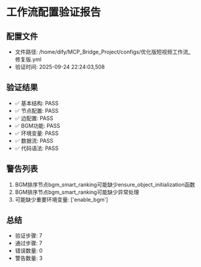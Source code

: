 # 工作流配置验证报告

## 配置文件
- 文件路径: /home/dify/MCP_Bridge_Project/configs/优化版短视频工作流_修复版.yml
- 验证时间: 2025-09-24 22:24:03,508

## 验证结果
- ✅ 基本结构: PASS
- ✅ 节点配置: PASS
- ✅ 边配置: PASS
- ✅ BGM功能: PASS
- ✅ 环境变量: PASS
- ✅ 数据流: PASS
- ✅ 代码语法: PASS

## 警告列表
1. BGM排序节点bgm_smart_ranking可能缺少ensure_object_initialization函数
2. BGM排序节点bgm_smart_ranking可能缺少异常处理
3. 可能缺少重要环境变量: ['enable_bgm']

## 总结
- 验证步骤: 7
- 通过步骤: 7
- 错误数量: 0
- 警告数量: 3
